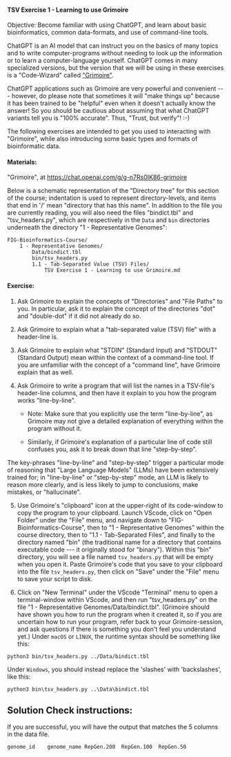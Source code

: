#### TSV Exercise 1 - Learning to use Grimoire

 Objective: Become familiar with using ChatGPT, and learn about basic bioinformatics, common data-formats, and use of command-line tools.
 
ChatGPT is an AI model that can instruct you on the basics of many topics and to write computer-programs without needing to look up the information or to learn a computer-language yourself. ChatGPT comes in many specialized versions, but the version that we will be using in these exercises is a "Code-Wizard" called ["Grimoire"](https://chat.openai.com/g/g-n7Rs0IK86-grimoire/).

ChatGPT applications such as Grimoire are very powerful and convenient --- however, do please note that sometimes it will "make things up" because it has been trained to be "helpful" even when it doesn't actually know the answer! So you should be cautious about assuming that what ChatGPT variants tell you is "100% accurate".
Thus, "Trust, but verify"! :-)

The following exercises are intended to get you used to interacting with "Grimoire", while also introducing some basic types and formats of bioinformatic data.

#### Materials: 

"Grimoire", at <https://chat.openai.com/g/g-n7Rs0IK86-grimoire>

Below is a schematic representation of the "Directory tree" for this section of the course; indentation is used to represent directory-levels, and items that end in '/' mean "directory that has this name". In addition to the file you are currently reading, you will also need the files "bindict.tbl" and "tsv_headers.py",
which are respectively in the `Data` and `bin` directories underneath the directory
"1 - Representative Genomes":
```
FIG-Bioinformatics-Course/
    1 - Representative Genomes/
        Data/bindict.tbl
        bin/tsv_headers.py
        1.1 - Tab-Separated Value (TSV) Files/
            TSV Exercise 1 - Learning to use Grimoire.md
```

#### Exercise: 

1. Ask Grimoire to explain the concepts of "Directories" and "File Paths" to you. In particular, ask it to explain the concept of the directories "dot" and "double-dot" if it did not already do so.

2. Ask Grimoire to explain what a "tab-separated value (TSV) file" with a header-line is.

3. Ask Grimoire to explain what "STDIN" (Standard Input) and "STDOUT" (Standard Output) mean within the context of a command-line tool. If you are unfamiliar with the concept of a "command line", have Grimoire explain that as well.

4. Ask Grimoire to write a program that will list the names in a TSV-file's header-line columns, and then have it explain to you how the program works "line-by-line".
    * Note: Make sure that you explicitly use the term "line-by-line", as Grimoire may not give a detailed explanation of everything within the program without it.

    * Similarly, if Grimoire's explanation of a particular line of code
    still confuses you, ask it to break down that line "step-by-step".

The key-phrases "line-by-line" and "step-by-step" trigger a particular mode of reasoning that "Large Language Models" (LLMs) have been extensively trained for; in "line-by-line" or "step-by-step" mode, an LLM is likely to reason more clearly, and is less likely to jump to conclusions, make mistakes, or "hallucinate".

5. Use Grimoire's "clipboard" icon at the upper-right of its code-window to copy the program to your clipboard. Launch VScode, click on "Open Folder" under the "File" menu, and navigate down to "FIG-Bioinformatics-Course", then to "1 - Representative Genomes" within the course directory, then to "1.1 - Tab-Separated Files", and finally to the directory named "bin" (the traditional name for a directory that contains executable code --- it originally stood for "binary"). Within this "bin" directory, you will see a file named `tsv_headers.py` that will be empty when you open it. Paste Grimoire's code that you save to your clipboard into the file `tsv_headers.py`, then click on "Save" under the "File" menu to save your script to disk. 

6. Click on "New Terminal" under the VScode "Terminal" menu to open a terminal-window within VScode, and then run "tsv_headers.py" on the file "1 - Representative Genomes/Data/bindict.tbl". (Grimoire should have shown you how to run the program when it created it, so if you are uncertain how to run your program, refer back to your Grimoire-session, and ask questions if there is something you don't feel you understand yet.) Under `macOS` or `LINUX`, the runtime syntax should be something like this:

``` python3 bin/tsv_headers.py ../Data/bindict.tbl ```

Under `Windows`, you should instead replace the 'slashes' with 'backslashes', like this:

``` python3 bin\tsv_headers.py ..\Data\bindict.tbl ```

## Solution Check instructions:
If you are successful, you will have the output that matches the 5 columns in the data file.

```genome_id	genome_name	RepGen.200	RepGen.100	RepGen.50```